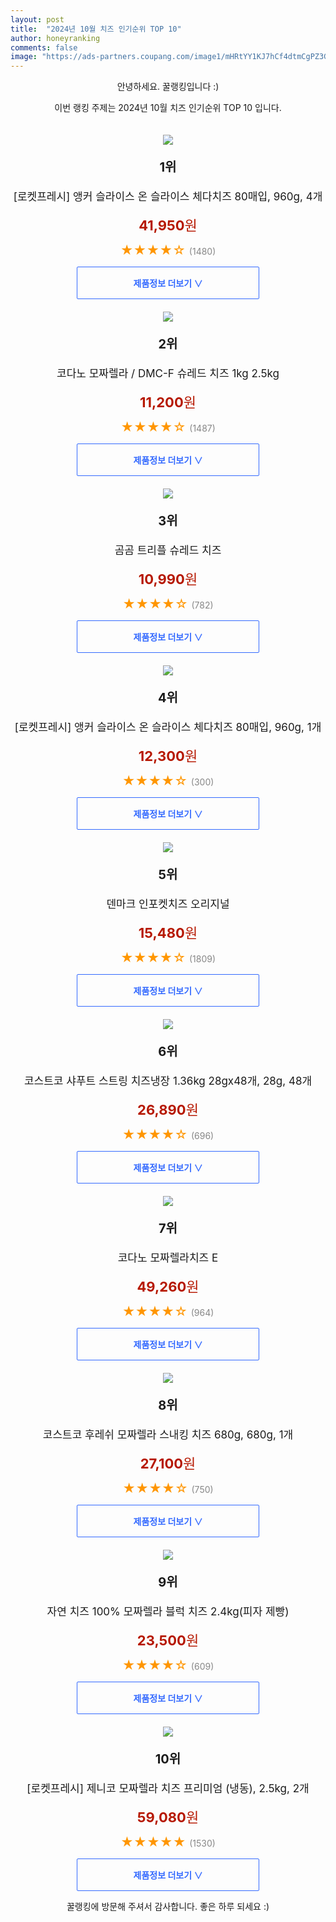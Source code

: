 ```yaml
---
layout: post
title:  "2024년 10월 치즈 인기순위 TOP 10"
author: honeyranking
comments: false
image: "https://ads-partners.coupang.com/image1/mHRtYY1KJ7hCf4dtmCgPZ3GdigV2ZaZNiILXjvI7yycH1v9IlolcHB6qvSGToQtBCLYP5yGp8t4lEMi0mTv7ysKmk7vASVpvrh9vanpExKRoAju7IbdAKuLL1M7YquOl9wgcE3T54wJk6vnZhiHjorWnh9JC3yxI5BMOOoiNBvPUcet3E4F8QVvSdhqTBr3JQh3fAGfPplXgK-R74gv10bhf1Rn8NzIFT7TMDvNZMOB7Fp4DMvYUAY3pmHVmqhCFA7XzdCQ2LQpvov5VViv6ADaAVi1naFNtEe1_9jVjQKmk"
---
```

<p style="text-align: center;">안녕하세요. 꿀랭킹입니다 :)</p>
<p style="text-align: center;">이번 랭킹 주제는 2024년 10월 치즈 인기순위 TOP 10 입니다.</p><center><img src="https://ads-partners.coupang.com/image1/mHRtYY1KJ7hCf4dtmCgPZ3GdigV2ZaZNiILXjvI7yycH1v9IlolcHB6qvSGToQtBCLYP5yGp8t4lEMi0mTv7ysKmk7vASVpvrh9vanpExKRoAju7IbdAKuLL1M7YquOl9wgcE3T54wJk6vnZhiHjorWnh9JC3yxI5BMOOoiNBvPUcet3E4F8QVvSdhqTBr3JQh3fAGfPplXgK-R74gv10bhf1Rn8NzIFT7TMDvNZMOB7Fp4DMvYUAY3pmHVmqhCFA7XzdCQ2LQpvov5VViv6ADaAVi1naFNtEe1_9jVjQKmk" style="margin-top:20px" /></center><p style="text-align: center; font-size: 20px"><b>1위</b></p><p style="text-align: center; font-size: 17px">[로켓프레시] 앵커 슬라이스 온 슬라이스 체다치즈 80매입, 960g, 4개</p><p style="text-align: center;"><span style="color: #b61800; font-size: 22px;"><b>41,950</b>원</span></p><p style="text-align: center;"><span style="color: #ff9600; font-size: 20px;">★★★★☆ </span><span style="color: #878787;">(1480)</span></p><center><a href="https://link.coupang.com/re/AFFSDP?lptag=AF3899140&subid=honeyrank&pageKey=6460333318&itemId=19225490098&vendorItemId=86342136906&traceid=V0-153-fe740b7b299f3e16&clickBeacon=17400a60-88f6-11ef-9a68-5dc7182db9a5%7E3&requestid=20241013090000494020882621&token=31850C%7CMIXED"><div style="font-size: 14px; display: inline-block; padding: 15px 90px; color: #346aff; border-radius: 2px; border: 1px solid #346aff; cursor: pointer;"><b>제품정보 더보기 &or;</b></div></a></center><center><img src="https://ads-partners.coupang.com/image1/91g7GepFocXAPJnw97fhhmzoPX0l-Hak0Vm7tJdqQIK4SNkhOqVCT5EKz1S7CCTtSKEenURDBn9Lug2ZbIFemIAt6PhZEBU-N1TZjC8adPg6PFLuF3LMRfS0AybYt3YpHELfKCMn3AiFm0sPz8n0QUn29_rCuAWrP4OqlGukf3s-NB85YPmZWeXrYdOrqw2-1Y3i13T4U5h8sd1Vmww2XwtkTuLJuBDzNwedJsyVwxBRu2ReEXM5pAaJNOdAzBIuWel-BqgMJ0jkoWjbFIIxGyhiEKpQb75pDyIIQ8-SJaq3H0TdlIoP62U=" style="margin-top:20px" /></center><p style="text-align: center; font-size: 20px"><b>2위</b></p><p style="text-align: center; font-size: 17px">코다노 모짜렐라 / DMC-F 슈레드 치즈 1kg 2.5kg</p><p style="text-align: center;"><span style="color: #b61800; font-size: 22px;"><b>11,200</b>원</span></p><p style="text-align: center;"><span style="color: #ff9600; font-size: 20px;">★★★★☆ </span><span style="color: #878787;">(1487)</span></p><center><a href="https://link.coupang.com/re/AFFSDP?lptag=AF3899140&subid=honeyrank&pageKey=8243582804&itemId=19950501256&vendorItemId=87943248465&traceid=V0-153-42bbef77593973b7&requestid=20241013090000494020882621&token=31850C%7CMIXED"><div style="font-size: 14px; display: inline-block; padding: 15px 90px; color: #346aff; border-radius: 2px; border: 1px solid #346aff; cursor: pointer;"><b>제품정보 더보기 &or;</b></div></a></center><center><img src="https://ads-partners.coupang.com/image1/dMH745JeRx6_wPU4dMB1if4Xd2Z_lva3GC-xRZ-jhl05KgcXGln5vJbDiD3hWsTqIyknC2oHDu_zOKquNoLJIwy1-xnHXlyvTV0nYECH8TH2xFJvYIdeHXDXTfBCEvGxMRTZ3B3nZaCatbFhgxYJvVW8B0mZ2cDPN-8M0ZEWdSfwHqb26MkMNgCuQKCdcQSvjZCHIRi7HnAfQxguI1pfOTGkkTxIlvU2WhqKMeH-cyRSElX1I8fz-0NQY2AdjoWebuAowGrJ3TxAjYNqUtonAl-T_m6fL_lBrjY=" style="margin-top:20px" /></center><p style="text-align: center; font-size: 20px"><b>3위</b></p><p style="text-align: center; font-size: 17px">곰곰 트리플 슈레드 치즈</p><p style="text-align: center;"><span style="color: #b61800; font-size: 22px;"><b>10,990</b>원</span></p><p style="text-align: center;"><span style="color: #ff9600; font-size: 20px;">★★★★☆ </span><span style="color: #878787;">(782)</span></p><center><a href="https://link.coupang.com/re/AFFSDP?lptag=AF3899140&subid=honeyrank&pageKey=2213040604&itemId=3768021318&vendorItemId=71753088443&traceid=V0-153-6110dc78bb1a9511&requestid=20241013090000494020882621&token=31850C%7CMIXED"><div style="font-size: 14px; display: inline-block; padding: 15px 90px; color: #346aff; border-radius: 2px; border: 1px solid #346aff; cursor: pointer;"><b>제품정보 더보기 &or;</b></div></a></center><center><img src="https://ads-partners.coupang.com/image1/AmlP-fVYYBOJOIZuAgRBHQQRrqigNjbdAOc1TzMWu13mUauJvFIjC01s84MIrwXLih4jz1euM7Ny1N81Zr83nJRMC-i9C47TzaGQcz9gCBWNkv7fS2iZ84H7dHEheU8J1rKng3Pxj4jF7rxGCWUCGbI3pO686UIMyAzRahhEHUWlkdE2Dv1K-HlI5Pc148gcDpcJbAFSfejUv6rDmiDeY3ObgKLrfTXpnmAr9c-S3fQ1ziD6i5f_KQDWzHIH6ZYxqBpywbT9MmH1_vmqdKhSUZgcqLrcDm5tOm582LFxeQ==" style="margin-top:20px" /></center><p style="text-align: center; font-size: 20px"><b>4위</b></p><p style="text-align: center; font-size: 17px">[로켓프레시] 앵커 슬라이스 온 슬라이스 체다치즈 80매입, 960g, 1개</p><p style="text-align: center;"><span style="color: #b61800; font-size: 22px;"><b>12,300</b>원</span></p><p style="text-align: center;"><span style="color: #ff9600; font-size: 20px;">★★★★☆ </span><span style="color: #878787;">(300)</span></p><center><a href="https://link.coupang.com/re/AFFSDP?lptag=AF3899140&subid=honeyrank&pageKey=6460333318&itemId=14057860631&vendorItemId=81305227704&traceid=V0-153-fe740b7b299f3e16&clickBeacon=17400a60-88f6-11ef-ac38-36b50f566cee%7E3&requestid=20241013090000494020882621&token=31850C%7CMIXED"><div style="font-size: 14px; display: inline-block; padding: 15px 90px; color: #346aff; border-radius: 2px; border: 1px solid #346aff; cursor: pointer;"><b>제품정보 더보기 &or;</b></div></a></center><center><img src="https://ads-partners.coupang.com/image1/7q-YN_mKyWJyUdT_7oQQu9_NoevbUWrMtsdHXFQnwrFnCKNjtu2YTD1fSPrAM35osPvbgZv9tRJOo9B1J4ull9ARCe6dgrw_PprR2au4ywmSg3N9SFvWc3AiveIq6Ld-nv1HsY7pvXQ2BuItvu1YslfW8Z8MvOQhpirZxbdeCEW-W0389dFUtrqPK7J4vht0pleDprsTNE8pCtPPmKXOXAZEwww7-xH9_a5BCKXEcnFHm2DiNbU-IkWST8oOtoGKiCNZo6KH3BqrG951Jk4-VxQJ5zNfKIwtfrFFkhI=" style="margin-top:20px" /></center><p style="text-align: center; font-size: 20px"><b>5위</b></p><p style="text-align: center; font-size: 17px">덴마크 인포켓치즈 오리지널</p><p style="text-align: center;"><span style="color: #b61800; font-size: 22px;"><b>15,480</b>원</span></p><p style="text-align: center;"><span style="color: #ff9600; font-size: 20px;">★★★★☆ </span><span style="color: #878787;">(1809)</span></p><center><a href="https://link.coupang.com/re/AFFSDP?lptag=AF3899140&subid=honeyrank&pageKey=1395521967&itemId=19224586918&vendorItemId=86341249690&traceid=V0-153-68a7c0734dd11422&requestid=20241013090000494020882621&token=31850C%7CMIXED"><div style="font-size: 14px; display: inline-block; padding: 15px 90px; color: #346aff; border-radius: 2px; border: 1px solid #346aff; cursor: pointer;"><b>제품정보 더보기 &or;</b></div></a></center><center><img src="https://ads-partners.coupang.com/image1/6KIDsrsJggSKGZeH6Cys3FEbiWKMgmEEhB_b5UI-nUEgqLJsr9gyCxaeGXsP5kcwZllL5u-II5JMDmcdpxCKolYOb3Vbbyiv9UUs37zrn9oeSEzaU4mESwkwUuNyTsYv9BZzpdDlJkJ4QuuEB0o1gM306FlEkhiuLp8mxF7Colh4k7PzJsRd9DJ0eQr7-9oAdojZNe-iYXlwRQkZYW6CeOnD03zWIof3AfFLtda_MS2AmX308UimxTOztDTL_mN77gvhmUtMEtfHOTHXqLCtzLQ_tfLVQALQaTkuVC68Tsqk3AYmrvYCWoRIaVINORf_" style="margin-top:20px" /></center><p style="text-align: center; font-size: 20px"><b>6위</b></p><p style="text-align: center; font-size: 17px">코스트코 샤푸트 스트링 치즈냉장 1.36kg 28gx48개, 28g, 48개</p><p style="text-align: center;"><span style="color: #b61800; font-size: 22px;"><b>26,890</b>원</span></p><p style="text-align: center;"><span style="color: #ff9600; font-size: 20px;">★★★★☆ </span><span style="color: #878787;">(696)</span></p><center><a href="https://link.coupang.com/re/AFFSDP?lptag=AF3899140&subid=honeyrank&pageKey=8180161941&itemId=23713352952&vendorItemId=90738238791&traceid=V0-153-d218324ed1378268&clickBeacon=17400a60-88f6-11ef-945a-a6e6106afe4c%7E3&requestid=20241013090000494020882621&token=31850C%7CMIXED"><div style="font-size: 14px; display: inline-block; padding: 15px 90px; color: #346aff; border-radius: 2px; border: 1px solid #346aff; cursor: pointer;"><b>제품정보 더보기 &or;</b></div></a></center><center><img src="https://ads-partners.coupang.com/image1/symM4QJT1_bgAqPFswDiaaV-LmkN-ngU0Il2lg-DLwMovBDNroxqJfXiTtM5sKdNvzUWEDqP3cGfcHKWcZmJSJNa2pkQSQ2XP9yApMjPhU32ZOpOyZBrJnDcgGHq18N-lItep9vvMIJzJlwt32DLg1-GFPyknY2LSPyo635emO1hmlhJPoTn11J8UACAZ66mBBcdcSJyZlJvVjD1r3Sj8h_H3WpUvPWVJ55VQw8BXxGZBn62BOYvl-32c6_2T20EDkefeLIpq6xm95plQwHSA8y2U-QOuf_iawgO" style="margin-top:20px" /></center><p style="text-align: center; font-size: 20px"><b>7위</b></p><p style="text-align: center; font-size: 17px">코다노 모짜렐라치즈 E</p><p style="text-align: center;"><span style="color: #b61800; font-size: 22px;"><b>49,260</b>원</span></p><p style="text-align: center;"><span style="color: #ff9600; font-size: 20px;">★★★★☆ </span><span style="color: #878787;">(964)</span></p><center><a href="https://link.coupang.com/re/AFFSDP?lptag=AF3899140&subid=honeyrank&pageKey=6004071703&itemId=19974915359&vendorItemId=87073353338&traceid=V0-153-528b6e13d3ecad32&requestid=20241013090000494020882621&token=31850C%7CMIXED"><div style="font-size: 14px; display: inline-block; padding: 15px 90px; color: #346aff; border-radius: 2px; border: 1px solid #346aff; cursor: pointer;"><b>제품정보 더보기 &or;</b></div></a></center><center><img src="https://ads-partners.coupang.com/image1/dxlgZT3wZXtcVzgWd8vogHVnNp6wtDzH4UF8D8k0d4XnkM9X8-doEhn2nHn8KKA7LD7j3S_vewNb3l7LaN1jTikuLMOvCnk9k4HdonLa0CO4_KzE70uRd6oXbh-T0dYj-MrLH3nNCJ0MU__oXTw-7NGZe31oiIe2CXEddtCx6OCtbJ2mK4Vq0znpcrcvNegvkagKl8mwMXKU9NkfAHDe9fkfNmYC1S_BiyQ_SBnoFksBpajqnI6xJ3XWqmEoopiAfI6e2zbyVWdHvV9v7c1mynQGM3I-g_GyIVN_kDCcsec6CvqqlxA2jjA3_QDBI6Y=" style="margin-top:20px" /></center><p style="text-align: center; font-size: 20px"><b>8위</b></p><p style="text-align: center; font-size: 17px">코스트코 후레쉬 모짜렐라 스내킹 치즈 680g, 680g, 1개</p><p style="text-align: center;"><span style="color: #b61800; font-size: 22px;"><b>27,100</b>원</span></p><p style="text-align: center;"><span style="color: #ff9600; font-size: 20px;">★★★★☆ </span><span style="color: #878787;">(750)</span></p><center><a href="https://link.coupang.com/re/AFFSDP?lptag=AF3899140&subid=honeyrank&pageKey=8202266004&itemId=22089757502&vendorItemId=89136762741&traceid=V0-153-e4a1dc0619926788&clickBeacon=17400a60-88f6-11ef-a863-c7a35475c7c4%7E3&requestid=20241013090000494020882621&token=31850C%7CMIXED"><div style="font-size: 14px; display: inline-block; padding: 15px 90px; color: #346aff; border-radius: 2px; border: 1px solid #346aff; cursor: pointer;"><b>제품정보 더보기 &or;</b></div></a></center><center><img src="https://ads-partners.coupang.com/image1/sE_TRS0JV0AAtq-2sBQeCg9Mut0pmD-cEmLCpgRiV9EzaIXC98gfCLKYkzwABsOc1Q4SWtqb2nLcOvI83W4EzaAmrhZ2vXJig_mzl_m0gDG8NocqkIO5onMFccDz_xhmU-XTHZeFBV_5H1mHp0wyoza7J2FDWbn0cIGrir9lVLnJqkoRohIlGDvkh4VUKufohWwSfyvAVjSHwhM_ZXbQM2_1rjQbR5z7B70pejFpmA9SnXMn4t7Niw349dAMNbzHoh-Vt2O4UrrCO_UA-HG5X7dquTD1RQypPIL67gLPAoOE7UVW6pJbQpo7Ug==" style="margin-top:20px" /></center><p style="text-align: center; font-size: 20px"><b>9위</b></p><p style="text-align: center; font-size: 17px">자연 치즈 100% 모짜렐라 블럭 치즈 2.4kg(피자 제빵)</p><p style="text-align: center;"><span style="color: #b61800; font-size: 22px;"><b>23,500</b>원</span></p><p style="text-align: center;"><span style="color: #ff9600; font-size: 20px;">★★★★☆ </span><span style="color: #878787;">(609)</span></p><center><a href="https://link.coupang.com/re/AFFSDP?lptag=AF3899140&subid=honeyrank&pageKey=7327047015&itemId=18803694553&vendorItemId=85499216866&traceid=V0-153-519f1bd1a7f8fbed&requestid=20241013090000494020882621&token=31850C%7CMIXED"><div style="font-size: 14px; display: inline-block; padding: 15px 90px; color: #346aff; border-radius: 2px; border: 1px solid #346aff; cursor: pointer;"><b>제품정보 더보기 &or;</b></div></a></center><center><img src="https://ads-partners.coupang.com/image1/SshST0dFob5yckbuSmNLIk-Bi_QAY3d1nRNU4o7ZvVel4XyqQqOP0QgiSKw8GtbYLRJyMi5oFXO_SB9uWVv0kRVTRRg-kIOEDvj8WAl7c4xGK5faw0DQkR-6jEr2RMzjgwZ9gogvTFuh_vS6t4Ta1HN5umcWJ4BGvsIQhneQhnWw3MkiqrvMY_gJhw5C4LCM6Mu1Ttk8dctCLoMcS-83RaCkpXL72vjTthv1HbdPV0Z3_4j5WQOvaXkuC7kSXYUTCzt_uu6f_QZ-K_rX6-Bk3IyUmiVK-ki7IMKqCF0V" style="margin-top:20px" /></center><p style="text-align: center; font-size: 20px"><b>10위</b></p><p style="text-align: center; font-size: 17px">[로켓프레시] 제니코 모짜렐라 치즈 프리미엄 (냉동), 2.5kg, 2개</p><p style="text-align: center;"><span style="color: #b61800; font-size: 22px;"><b>59,080</b>원</span></p><p style="text-align: center;"><span style="color: #ff9600; font-size: 20px;">★★★★★ </span><span style="color: #878787;">(1530)</span></p><center><a href="https://link.coupang.com/re/AFFSDP?lptag=AF3899140&subid=honeyrank&pageKey=7563140932&itemId=20053728846&vendorItemId=87149890885&traceid=V0-153-074f827b3ba25054&clickBeacon=17400a60-88f6-11ef-ad35-ee235144f227%7E3&requestid=20241013090000494020882621&token=31850C%7CMIXED"><div style="font-size: 14px; display: inline-block; padding: 15px 90px; color: #346aff; border-radius: 2px; border: 1px solid #346aff; cursor: pointer;"><b>제품정보 더보기 &or;</b></div></a></center><p style="text-align: center;">꿀랭킹에 방문해 주셔서 감사합니다. 좋은 하루 되세요 :)</p>